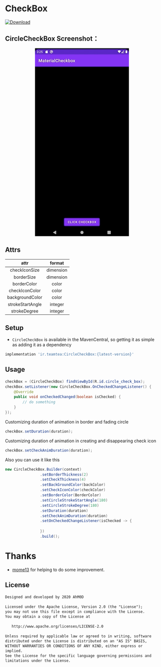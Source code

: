 # CheckBox

[![Download](https://api.bintray.com/packages/teamteagroup/CheckBox/CircleCheckBox/images/download.svg) ](https://bintray.com/teamteagroup/CheckBox/CircleCheckBox/_latestVersion)

## CircleCheckBox Screenshot：
<p align="center">
<img src="/screenShot/demo.gif" alt="screenshot" title="screenshot"/>
</p>

## Attrs

|attr|format|
|:--:|:--:|
|checkIconSize|dimension|
|borderSize|dimension|
|borderColor|color|
|checkIconColor|color|
|backgroundColor|color|
|strokeStartAngle|integer|
|strokeDegree|integer|

## Setup
- `CircleCheckBox` is available in the MavenCentral, so getting it as simple as adding it as a dependency
```gradle
implementation 'ir.teamtea:CircleCheckBox:{latest-version}'
```

## Usage

```java
checkBox = (CircleCheckBox) findViewById(R.id.circle_check_box);
checkBox.setListener(new CircleCheckBox.OnCheckedChangeListener() {
    @Override
    public void onCheckedChanged(boolean isChecked) {
        // do something
    }
});
```

Customizing duration of animation in border and fading circle 
```java
checkBox.setDuration(duration);
```
Customizing duration of animation in creating and disappearing check icon
```java
checkBox.setCheckAnimDuration(duration);
```

Also you can use it like this
```java
new CircleCheckBox.Builder(context)
                .setBorderThickness(2)
                .setCheckThickness(4)
                .setBackGroundColor(backColor)
                .setCheckIconColor(checkColor)
                .setBorderColor(BorderColor)
                .setCircleStrokeStartAngle(180)
                .setCircleStrokeDegree(180)
                .setDuration(duration)
                .setCheckAnimDuration(duration)
                .setOnCheckedChangeListener(isChecked -> {

                })
                .build();
```

# Thanks
- [mome13](https://github.com/mome13) for helping to do some improvement.


## License

    Designed and developed by 2020 AhM0D

    Licensed under the Apache License, Version 2.0 (the "License");
    you may not use this file except in compliance with the License.
    You may obtain a copy of the License at

       http://www.apache.org/licenses/LICENSE-2.0

    Unless required by applicable law or agreed to in writing, software
    distributed under the License is distributed on an "AS IS" BASIS,
    WITHOUT WARRANTIES OR CONDITIONS OF ANY KIND, either express or implied.
    See the License for the specific language governing permissions and
    limitations under the License.
